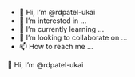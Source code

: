 - 👋 Hi, I’m @rdpatel-ukai
- 👀 I’m interested in ...
- 🌱 I’m currently learning ...
- 💞️ I’m looking to collaborate on ...
- 📫 How to reach me ...

<!---
rdpatel-ukai/rdpatel-ukai is a ✨ special ✨ repository because its `README.md` (this file) appears on your GitHub profile.
You can click the Preview link to take a look at your changes.
--->👋 Hi, I’m @rdpatel-ukai
